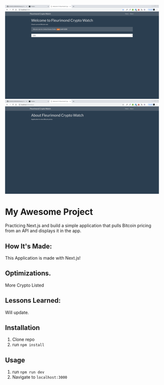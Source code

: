 ![Next.js](pages/next.png)
![Next.js](pages/next2.png)

# My Awesome Project
Practicing Next.js and build a simple application that pulls Bitcoin pricing from an API and displays it in the app.


## How It's Made:
This Application is made with Next.js!

## Optimizations.
More Crypto Listed


## Lessons Learned:
Will update.

## Installation
1. Clone repo
2. run `npm install`

## Usage
1. run `npm run dev`
2. Navigate to `localhost:3000`
